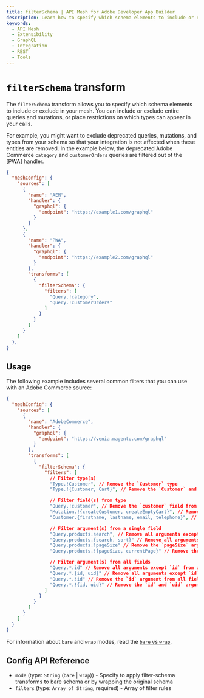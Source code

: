 ```yaml
---
title: filterSchema | API Mesh for Adobe Developer App Builder
description: Learn how to specify which schema elements to include or exclude with the filterSchema transform.
keywords:
  - API Mesh
  - Extensibility
  - GraphQL
  - Integration
  - REST
  - Tools
---
```


# `filterSchema` transform

The `filterSchema` transform allows you to specify which schema elements to include or exclude in your mesh. You can include or exclude entire queries and mutations, or place restrictions on which types can appear in your calls.

For example, you might want to exclude deprecated queries, mutations, and types from your schema so that your integration is not affected when these entities are removed. In the example below, the deprecated Adobe Commerce `category` and `customerOrders` queries are filtered out of the [PWA] handler.

```json
{
  "meshConfig": {
    "sources": [
      {
        "name": "AEM",
        "handler": {
          "graphql": {
            "endpoint": "https://example1.com/graphql"
          }
        }
      },
      {
        "name": "PWA",
        "handler": {
          "graphql": {
            "endpoint": "https://example2.com/graphql"
          }
        },
        "transforms": [
          {
            "filterSchema": {
              "filters": [
                "Query.!category",
                "Query.!customerOrders"
              ]
            }
          }
        ]
      }
    ]
  },
}
```

## Usage

The following example includes several common filters that you can use with an Adobe Commerce source:

```json
{
  "meshConfig": {
    "sources": [
      {
        "name": "AdobeCommerce",
        "handler": {
          "graphql": {
            "endpoint": "https://venia.magento.com/graphql"
          }
        },
        "transforms": [
          {
            "filterSchema": {
              "filters": [
                // Filter type(s)
                "Type.!Customer", // Remove the `Customer` type
                "Type.!{Customer, Cart}", // Remove the `Customer` and `Cart` types

                // Filter field(s) from type
                "Query.!customer", // Remove the `customer` field from the root `Query` type
                "Mutation.!{createCustomer, createEmptyCart}", // Remove the `createCustomer` and `createEmptyCart` fields from the root `Mutation` type
                "Customer.{firstname, lastname, email, telephone}", // Remove all fields except `firstname`, `lastname`, `email` and `telephone` from the Customer type

                // Filter argument(s) from a single field
                "Query.products.search", // Remove all arguments except `search` from the `products` field in the Query type
                "Query.products.{search, sort}" // Remove all arguments except `search` and `sort` from the `products` field in the Query type
                "Query.products.!pageSize" // Remove the `pageSize` argument from the `products` field in the Query type
                "Query.products.!{pageSize, currentPage}" // Remove the `pageSize` and `currentPage` arguments from the `products` field in the Query type

                // Filter argument(s) from all fields
                "Query.*.id" // Remove all arguments except `id` from all fields in the Query type
                "Query.*.{id, uid}" // Remove all arguments except `id` and `uid` from all fields in the Query type
                "Query.*.!id" // Remove the `id` argument from all fields in Query type
                "Query.*.!{id, uid}" // Remove the `id` and `uid` arguments from all fields in the Query type
              ]
            }
          }
        ]
      }
    ]
  }
}
```

<InlineAlert variant="info" slots="text"/>

For information about `bare` and `wrap` modes, read the [`bare` vs `wrap`](./bare-vs-wrap.md).

## Config API Reference

-  `mode` (type: `String` (`bare` | `wrap`)) - Specify to apply filter-schema transforms to bare schema or by wrapping the original schema
-  `filters` (type: `Array of String`, required) - Array of filter rules
